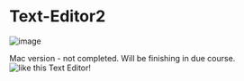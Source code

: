 # Text-Editor2

![image](https://user-images.githubusercontent.com/74102654/109966625-80e25080-7d16-11eb-81aa-a5689a5fe007.png)

Mac version - not completed. Will be finishing in due course. 
![like this Text Editor!](https://user-images.githubusercontent.com/74102654/130723237-52bc1ad0-a9f3-41ea-88b7-bc813b5f0c1a.jpeg)


